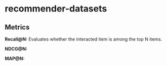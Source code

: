 # recommender-datasets



## Metrics



**Recall@N:** Evaluates whether the interacted item is among the top N items. 

**NDCG@N:** 

**MAP@N:** 

